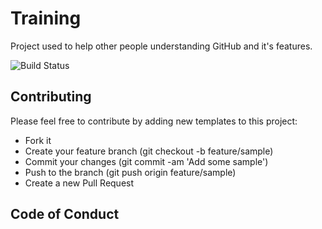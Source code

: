 # Training
Project used to help other people understanding GitHub and it's features.

 ![Build Status](https://gtrekter.visualstudio.com/Training/_apis/build/status/GTRekter.Training?branchName=refs%2Fpull%2F43%2Fmerge)
 
## Contributing
Please feel free to contribute by adding new templates to this project:
- Fork it
- Create your feature branch (git checkout -b feature/sample)
- Commit your changes (git commit -am 'Add some sample')
- Push to the branch (git push origin feature/sample)
- Create a new Pull Request

## Code of Conduct
